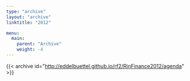 ```yaml
---
type: "archive"
layout: "archive"
linktitle: "2012"

menu:
  main:
    parent: "Archive"
    weight: -4
---
```


{{< archive id="http://eddelbuettel.github.io/rf2/RinFinance2012/agenda" >}}

